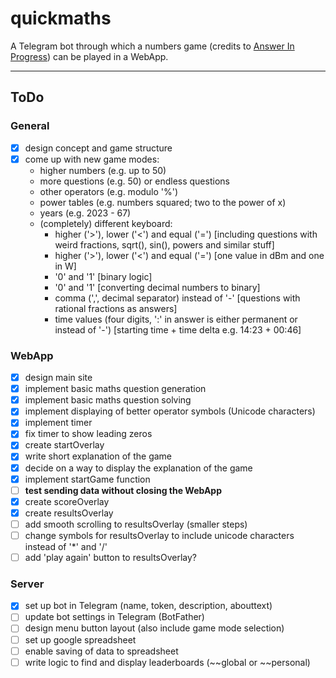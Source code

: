 # quickmaths

A Telegram bot through which a numbers game (credits to [Answer In Progress](https://www.youtube.com/@answerinprogress "AIP on YouTube")) can be played in a WebApp.

---

## ToDo

### General

* [x] design concept and game structure
* [x] come up with new game modes:
  * higher numbers (e.g. up to 50)
  * more questions (e.g. 50) or endless questions
  * other operators (e.g. modulo '%')
  * power tables (e.g. numbers squared; two to the power of x)
  * years (e.g. 2023 - 67)
  * (completely) different keyboard:
    * higher ('>'), lower ('<') and equal ('=') [including questions with weird fractions, sqrt(), sin(), powers and similar stuff]
    * higher ('>'), lower ('<') and equal ('=') [one value in dBm and one in W]
    * '0' and '1' [binary logic]
    * '0' and '1' [converting decimal numbers to binary]
    * comma (',', decimal separator) instead of '-' [questions with rational fractions as answers]
    * time values (four digits, ':' in answer is either permanent or instead of '-') [starting time + time delta e.g. 14:23 + 00:46]

### WebApp

* [x] design main site
* [x] implement basic maths question generation
* [x] implement basic maths question solving
* [x] implement displaying of better operator symbols (Unicode characters)
* [x] implement timer
* [x] fix timer to show leading zeros
* [x] create startOverlay
* [x] write short explanation of the game
* [x] decide on a way to display the explanation of the game
* [x] implement startGame function
* [ ] **test sending data without closing the WebApp**
* [x] create scoreOverlay
* [x] create resultsOverlay
* [ ] add smooth scrolling to resultsOverlay (smaller steps)
* [ ] change symbols for resultsOverlay to include unicode characters instead of '*' and '/'
* [ ] add 'play again' button to resultsOverlay?

### Server

* [x] set up bot in Telegram (name, token, description, abouttext)
* [ ] update bot settings in Telegram (BotFather)
* [ ] design menu button layout (also include game mode selection)
* [ ] set up google spreadsheet
* [ ] enable saving of data to spreadsheet
* [ ] write logic to find and display leaderboards (~~global or ~~personal)
